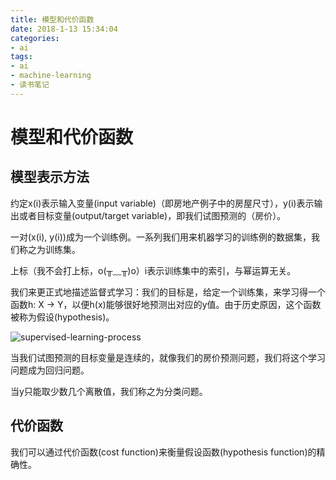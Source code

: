 ```yaml
---
title: 模型和代价函数
date: 2018-1-13 15:34:04
categories:
- ai
tags:
- ai
- machine-learning
- 读书笔记
---
```


# 模型和代价函数

## 模型表示方法

约定x(i)表示输入变量(input variable)（即房地产例子中的房屋尺寸），y(i)表示输出或者目标变量(output/target variable)，即我们试图预测的（房价）。

一对(x(i), y(i))成为一个训练例。一系列我们用来机器学习的训练例的数据集，我们称之为训练集。

上标（我不会打上标，o(╥﹏╥)o）i表示训练集中的索引，与幂运算无关。

我们来更正式地描述监督式学习：我们的目标是，给定一个训练集，来学习得一个函数h: X -> Y，以便h(x)能够很好地预测出对应的y值。由于历史原因，这个函数被称为假设(hypothesis)。

![supervised-learning-process](/dev-log/images/ai/supervised-learning-process.png)

当我们试图预测的目标变量是连续的，就像我们的房价预测问题，我们将这个学习问题成为回归问题。

当y只能取少数几个离散值，我们称之为分类问题。

## 代价函数

我们可以通过代价函数(cost function)来衡量假设函数(hypothesis function)的精确性。
